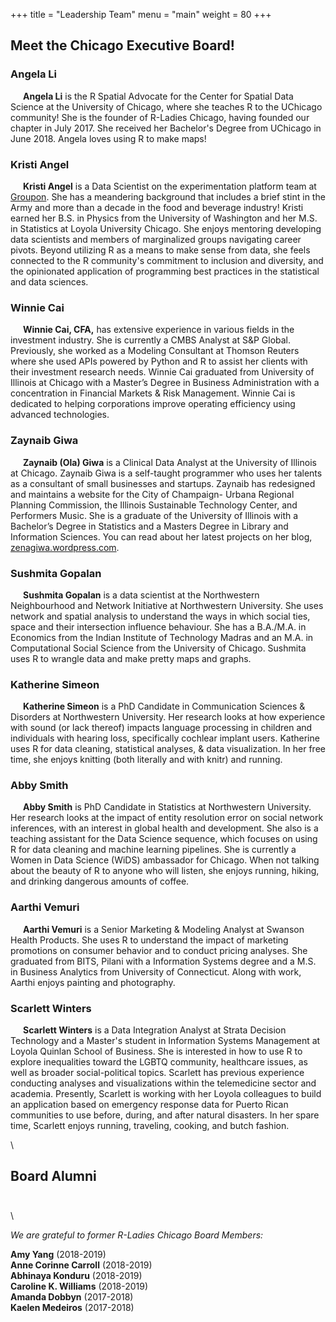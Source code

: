 +++
title = "Leadership Team"
menu = "main"
weight = 80
+++



## Meet the Chicago Executive Board!  
  

### Angela Li  
<img src="/img/exec/Angela.jpg" align="left" style="margin: 5px 10px" alt="">  
  
**Angela Li** is the R Spatial Advocate for the Center for Spatial Data Science at the University of Chicago, where she teaches R to the UChicago community! She is the founder of R-Ladies Chicago, having founded our chapter in July 2017. She received her Bachelor's Degree from UChicago in June 2018. Angela loves using R to make maps!    
      
   
  
  
  
  
### Kristi Angel  
<img src="/img/exec/Kristi.jpg" align="left" style="margin: 5px 10px" alt="">  
  
**Kristi Angel** is a Data Scientist on the experimentation platform team at [Groupon](https://www.builtinchicago.org/2017/08/29/spotlight-working-at-groupon). She has a meandering background that includes a brief stint in the Army and more than a decade in the food and beverage industry! Kristi earned her B.S. in Physics from the University of Washington and her M.S. in Statistics at Loyola University Chicago. She enjoys mentoring developing data scientists and members of marginalized groups navigating career pivots. Beyond utilizing R as a means to make sense from data, she feels connected to the R community's commitment to inclusion and diversity, and the opinionated application of programming best practices in the statistical and data sciences.  
  
   
  
  
  
  
### Winnie Cai  
<img src="/img/exec/Winnie.jpg" align="left" style="margin: 5px 10px" alt="">  
  
**Winnie Cai, CFA,** has extensive experience in various fields in the investment industry. She is currently a CMBS Analyst at S&P Global. Previously, she worked as a Modeling Consultant at Thomson Reuters where she used APIs powered by Python and R to assist her clients with their investment research needs. Winnie Cai graduated from University of Illinois at Chicago with a Master’s Degree in Business Administration with a concentration in Financial Markets & Risk Management. Winnie Cai is dedicated to helping corporations improve operating efficiency using advanced technologies.     
   
   
  
  
  

### Zaynaib Giwa
<img src="/img/exec/Ola.jpg" align="left" style="margin: 5px 10px" alt="">  
  
**Zaynaib (Ola) Giwa** is a Clinical Data Analyst at the University of Illinois at Chicago. Zaynaib Giwa is a self-taught programmer who uses her talents as a consultant of small businesses and startups. Zaynaib has redesigned and maintains a website for the City of Champaign- Urbana Regional Planning Commission, the Illinois Sustainable Technology Center, and Performers Music. She is a graduate of the University of Illinois with a Bachelor’s Degree in Statistics and a Masters Degree in Library and Information Sciences. You can read about her latest projects on her blog, [zenagiwa.wordpress.com](https://zenagiwa.wordpress.com/).  
   
   
  
  
  

### Sushmita Gopalan
<img src="/img/exec/Sush.jpg" align="left" style="margin: 5px 10px" alt="">  
  
**Sushmita Gopalan** is a data scientist at the Northwestern Neighbourhood and Network Initiative at Northwestern University. She uses network and spatial analysis to understand the ways in which social ties, space and their intersection influence behaviour. She has a B.A./M.A. in Economics from the Indian Institute of Technology Madras and an M.A. in Computational Social Science from the University of Chicago. Sushmita uses R to wrangle data and make pretty maps and graphs.  
   
   
  
  
  

### Katherine Simeon  
<img src="/img/exec/Katherine.jpg" align="left" style="margin: 5px 10px" alt="">  
  
**Katherine Simeon** is a PhD Candidate in Communication Sciences & Disorders at Northwestern University. Her research looks at how experience with sound (or lack thereof) impacts language processing in children and individuals with hearing loss, specifically cochlear implant users. Katherine uses R for data cleaning, statistical analyses, & data visualization. In her free time, she enjoys knitting (both literally and with knitr) and running.  
   
   
  
  
  
### Abby Smith  
<img src="/img/exec/Abby.jpg" align="left" style="margin: 5px 10px" alt="">  
  
**Abby Smith** is PhD Candidate in Statistics at Northwestern University. Her research looks at the impact of entity resolution error on social network inferences, with an interest in global health and development. She also is a teaching assistant for the Data Science sequence, which focuses on using R for data cleaning and machine learning pipelines. She is currently a Women in Data Science (WiDS) ambassador for Chicago. When not talking about the beauty of R to anyone who will listen, she enjoys running, hiking, and drinking dangerous amounts of coffee.   
   
   
  
  
  

### Aarthi Vemuri  
<img src="/img/exec/Aarthi.jpg" align="left" style="margin: 5px 10px" alt="">  
  
**Aarthi Vemuri** is a Senior Marketing & Modeling Analyst at Swanson Health Products. She uses R to understand the impact of marketing promotions on consumer behavior and to conduct pricing analyses. She graduated from BITS, Pilani with a Information Systems degree and a M.S. in Business Analytics from University of Connecticut. Along with work, Aarthi enjoys painting and photography.   
  
  
  
    
  
### Scarlett Winters
<img src="/img/exec/Scarlett.jpg" align="left" style="margin: 5px 10px" alt="">  
  
**Scarlett Winters** is a Data Integration Analyst at Strata Decision Technology and a Master's student in Information Systems Management at Loyola Quinlan School of Business. She is interested in how to use R to explore inequalities toward the LGBTQ community, healthcare issues, as well as broader social-political topics. Scarlett has previous experience conducting analyses and visualizations within the telemedicine sector and academia. Presently, Scarlett is working with her Loyola colleagues to build an application based on emergency response data for Puerto Rican communities to use before, during, and after natural disasters. In her spare time, Scarlett enjoys running, traveling, cooking, and butch fashion.
   
   
  
  
  

\  
  
  
  
  
## Board Alumni  
   
<img src="/img/exec/board_archive.png" align="center" style="margin: 5px 10px" alt=""> 
   
  \  
  
*We are grateful to former R-Ladies Chicago Board Members:*  
  
  
**Amy Yang** (2018-2019)  
**Anne Corinne Carroll** (2018-2019)  
**Abhinaya Konduru** (2018-2019)  
**Caroline K. Williams** (2018-2019)  
**Amanda Dobbyn** (2017-2018)     
**Kaelen Medeiros** (2017-2018) 